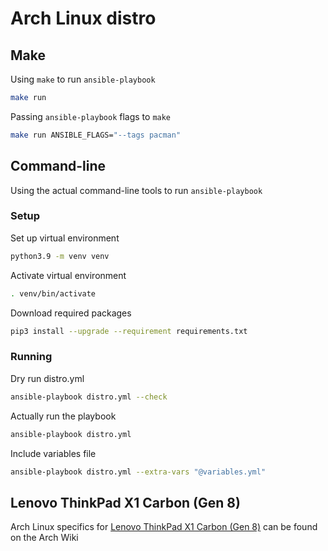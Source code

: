 # Arch Linux distro

## Make

Using `make` to run `ansible-playbook`

``` bash
make run
```

Passing `ansible-playbook` flags to `make`

``` bash
make run ANSIBLE_FLAGS="--tags pacman"
```

## Command-line

Using the actual command-line tools to run `ansible-playbook`
### Setup

Set up virtual environment

``` bash
python3.9 -m venv venv
```

Activate virtual environment

``` bash
. venv/bin/activate
```

Download required packages

``` bash
pip3 install --upgrade --requirement requirements.txt
```

### Running

Dry run distro.yml

``` bash
ansible-playbook distro.yml --check
```

Actually run the playbook

``` bash
ansible-playbook distro.yml
```

Include variables file

``` bash
ansible-playbook distro.yml --extra-vars "@variables.yml"
```

## Lenovo ThinkPad X1 Carbon (Gen 8)

Arch Linux specifics for [Lenovo ThinkPad X1 Carbon (Gen 8)](https://wiki.archlinux.org/title/Lenovo_ThinkPad_X1_Carbon_(Gen_8)) can be found on the Arch Wiki
